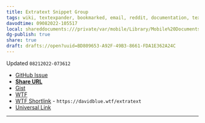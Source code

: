 ```yaml
---
title: Extratext Snippet Group
tags: wiki, textexpander, bookmarked, email, reddit, documentation, text-manipulation
davodtime: 09082022-105517
local: shareddocuments:///private/var/mobile/Library/Mobile%20Documents/iCloud~md~obsidian/Documents/OBSHIDDIAN/drafts/BD809653-A92F-49B3-8661-FDA1E362A24C.md
dg-publish: true
share: true
draft: drafts://open?uuid=BD809653-A92F-49B3-8661-FDA1E362A24C
---
```

Updated `08212022-073612`


- [GitHub Issue](https://github.com/extratone/TextExpander/issues/1)
- [**Share URL**](https://app.textexpander.com/public/14093096578d4f40eeea15649f5cefbb)
- [Gist](https://gist.github.com/extratone/36c6ceeb48ab2eefd77256afa80a54c3)
- [WTF](https://davidblue.wtf/drafts/BD809653-A92F-49B3-8661-FDA1E362A24C.html)
- [WTF Shortlink](https://davidblue.wtf/drafts/BD809653-A92F-49B3-8661-FDA1E362A24C.html) - `https://davidblue.wtf/extratext`
- [Universal Link](https://workingcopy.app/git/#path=extratext/&repo=git@github.com:extratone/TextExpander.git)

---

<script src="https://gist.github.com/extratone/36c6ceeb48ab2eefd77256afa80a54c3.js"></script>